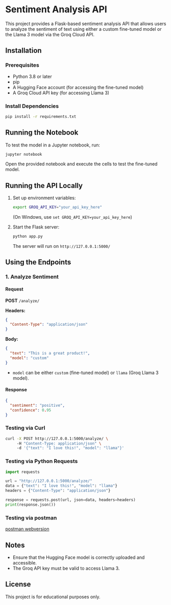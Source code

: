 # Sentiment Analysis API

This project provides a Flask-based sentiment analysis API that allows users to analyze the sentiment of text using either a custom fine-tuned model or the Llama 3 model via the Groq Cloud API.

## Installation

### Prerequisites
- Python 3.8 or later
- pip
- A Hugging Face account (for accessing the fine-tuned model)
- A Groq Cloud API key (for accessing Llama 3)

### Install Dependencies

```sh
pip install -r requirements.txt
```

## Running the Notebook

To test the model in a Jupyter notebook, run:

```sh
jupyter notebook
```

Open the provided notebook and execute the cells to test the fine-tuned model.

## Running the API Locally

1. Set up environment variables:
   ```sh
   export GROQ_API_KEY="your_api_key_here"
   ```
   (On Windows, use `set GROQ_API_KEY=your_api_key_here`)

2. Start the Flask server:
   ```sh
   python app.py
   ```
   The server will run on `http://127.0.0.1:5000/`

## Using the Endpoints

### 1. Analyze Sentiment

#### Request

**POST** `/analyze/`

**Headers:**
```json
{
  "Content-Type": "application/json"
}
```

**Body:**
```json
{
  "text": "This is a great product!",
  "model": "custom"  
}
```
- `model` can be either `custom` (fine-tuned model) or `llama` (Groq Llama 3 model).

#### Response
```json
{
  "sentiment": "positive",
  "confidence": 0.95
}
```

### Testing via Curl
```sh
curl -X POST http://127.0.0.1:5000/analyze/ \  
     -H "Content-Type: application/json" \  
     -d '{"text": "I love this!", "model": "llama"}'
```

### Testing via Python Requests

```python
import requests

url = "http://127.0.0.1:5000/analyze/"
data = {"text": "I love this!", "model": "llama"}
headers = {"Content-Type": "application/json"}

response = requests.post(url, json=data, headers=headers)
print(response.json())
```

### Testing via postman 
[postman webversion](https://web.postman.co/workspace/My-Workspace~033722f5-7df0-48d8-8e76-3c5771a8bbe3/overview)

## Notes
- Ensure that the Hugging Face model is correctly uploaded and accessible.
- The Groq API key must be valid to access Llama 3.

## License
This project is for educational purposes only.

